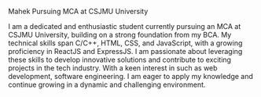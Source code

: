 Mahek
Pursuing MCA at CSJMU University

I am a dedicated and enthusiastic student currently pursuing an MCA at CSJMU University, building on a strong foundation from my BCA. My technical skills span C/C++, HTML, CSS, and JavaScript, with a growing proficiency in ReactJS and ExpressJS. I am passionate about leveraging these skills to develop innovative solutions and contribute to exciting projects in the tech industry. With a keen interest in such as web development, software engineering. I am eager to apply my knowledge and continue growing in a dynamic and challenging environment.
